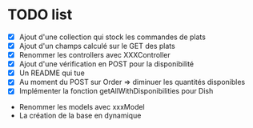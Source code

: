 # TODO list

-   [X] Ajout d'une collection qui stock les commandes de plats
-   [X] Ajout d'un champs calculé sur le GET des plats
-   [X] Renommer les controllers avec XXXController
-   [X] Ajout d'une vérification en POST pour la disponibilité
-   [X] Un README qui tue
-   [X] Au moment du POST sur Order => diminuer les quantités disponibles 
-   [X] Implémenter la fonction getAllWithDisponibilities pour Dish 
-   Renommer les models avec xxxModel
-   La création de la base en dynamique
